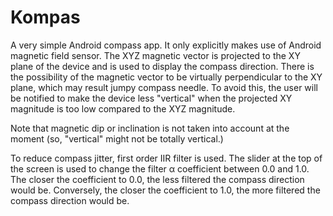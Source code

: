 # Kompas

A very simple Android compass app. It only explicitly makes use of Android
magnetic field sensor. The XYZ magnetic vector is projected to the XY plane
of the device and is used to display the compass direction. There is the
possibility of the magnetic vector to be virtually perpendicular
to the XY plane, which may result jumpy compass needle. To avoid this,
the user will be notified to make the device less "vertical" when the
projected XY magnitude is too low compared to the XYZ magnitude.

Note that magnetic dip or inclination is not taken into account at the moment
(so, "vertical" might not be totally vertical.)

To reduce compass jitter, first order IIR filter is used. The slider at the
top of the screen is used to change the filter &alpha; coefficient between
0.0 and 1.0. The closer the coefficient to 0.0, the less filtered the
compass direction would be. Conversely, the closer the coefficient to 1.0,
the more filtered the compass direction would be.
